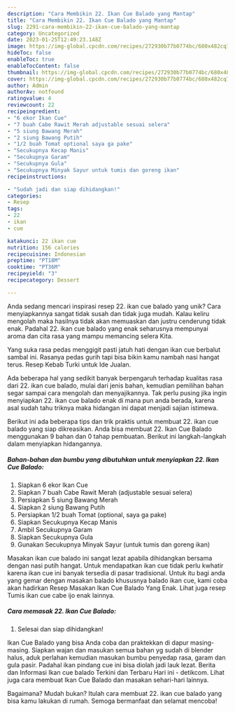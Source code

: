 ```yaml
---
description: "Cara Membikin 22. Ikan Cue Balado yang Mantap"
title: "Cara Membikin 22. Ikan Cue Balado yang Mantap"
slug: 2291-cara-membikin-22-ikan-cue-balado-yang-mantap
category: Uncategorized
date: 2023-01-25T12:49:23.148Z
image: https://img-global.cpcdn.com/recipes/272930b77b0774bc/680x482cq70/22-ikan-cue-balado-foto-resep-utama.jpg
hideToc: false
enableToc: true
enableTocContent: false
thumbnail: https://img-global.cpcdn.com/recipes/272930b77b0774bc/680x482cq70/22-ikan-cue-balado-foto-resep-utama.jpg
cover: https://img-global.cpcdn.com/recipes/272930b77b0774bc/680x482cq70/22-ikan-cue-balado-foto-resep-utama.jpg
author: Admin
authorAv: notfound
ratingvalue: 4
reviewcount: 22
recipeingredient:
- "6 ekor Ikan Cue"
- "7 buah Cabe Rawit Merah adjustable sesuai selera"
- "5 siung Bawang Merah"
- "2 siung Bawang Putih"
- "1/2 buah Tomat optional saya ga pake"
- "Secukupnya Kecap Manis"
- "Secukupnya Garam"
- "Secukupnya Gula"
- "Secukupnya Minyak Sayur untuk tumis dan goreng ikan"
recipeinstructions:

- "Sudah jadi dan siap dihidangkan!"
categories:
- Resep
tags:
- 22
- ikan
- cue

katakunci: 22 ikan cue 
nutrition: 156 calories
recipecuisine: Indonesian
preptime: "PT18M"
cooktime: "PT36M"
recipeyield: "3"
recipecategory: Dessert

---
```





Anda sedang mencari inspirasi resep 22. ikan cue balado yang unik? Cara menyiapkannya sangat tidak susah dan tidak juga mudah. Kalau keliru mengolah maka hasilnya tidak akan memuaskan dan justru cenderung tidak enak. Padahal 22. ikan cue balado yang enak seharusnya mempunyai aroma dan cita rasa yang mampu memancing selera Kita.





Yang suka rasa pedas menggigit pasti jatuh hati dengan ikan cue berbalut sambal ini. Rasanya pedas gurih tapi bisa bikin kamu nambah nasi hangat terus. Resep Kebab Turki untuk Ide Jualan.

Ada beberapa hal yang sedikit banyak berpengaruh terhadap kualitas rasa dari 22. ikan cue balado, mulai dari jenis bahan, kemudian pemilihan bahan segar sampai cara mengolah dan menyajikannya. Tak perlu pusing jika ingin menyiapkan 22. ikan cue balado enak di mana pun anda berada, karena asal sudah tahu triknya maka hidangan ini dapat menjadi sajian istimewa.






Berikut ini ada beberapa tips dan trik praktis untuk membuat 22. ikan cue balado yang siap dikreasikan. Anda bisa membuat 22. Ikan Cue Balado menggunakan 9 bahan dan 0 tahap pembuatan. Berikut ini langkah-langkah dalam menyiapkan hidangannya.

<!--inarticleads1-->

##### Bahan-bahan dan bumbu yang dibutuhkan untuk menyiapkan 22. Ikan Cue Balado:

1. Siapkan 6 ekor Ikan Cue
1. Siapkan 7 buah Cabe Rawit Merah (adjustable sesuai selera)
1. Persiapkan 5 siung Bawang Merah
1. Siapkan 2 siung Bawang Putih
1. Persiapkan 1/2 buah Tomat (optional, saya ga pake)
1. Siapkan Secukupnya Kecap Manis
1. Ambil Secukupnya Garam
1. Siapkan Secukupnya Gula
1. Gunakan Secukupnya Minyak Sayur (untuk tumis dan goreng ikan)


Masakan ikan cue balado ini sangat lezat apabila dihidangkan bersama dengan nasi putih hangat. Untuk mendapatkan ikan cue tidak perlu kwhatir karena ikan cue ini banyak tersedia di pasar tradisional. Untuk itu bagi anda yang gemar dengan masakan balado khususnya balado ikan cue, kami coba akan hadirkan Resep Masakan Ikan Cue Balado Yang Enak. Lihat juga resep Tumis ikan cue cabe ijo enak lainnya. 

<!--inarticleads2-->

##### Cara memasak 22. Ikan Cue Balado:


1. Selesai dan siap dihidangkan!

Ikan Cue Balado yang bisa Anda coba dan praktekkan di dapur masing-masing. Siapkan wajan dan masukan semua bahan yg sudah di blender halus, aduk perlahan kemudian masukan bumbu penyedap rasa, garam dan gula pasir. Padahal ikan pindang cue ini bisa diolah jadi lauk lezat. Berita dan Informasi Ikan cue balado Terkini dan Terbaru Hari ini - detikcom. Lihat juga cara membuat Ikan Cue Balado dan masakan sehari-hari lainnya. 

Bagaimana? Mudah bukan? Itulah cara membuat 22. ikan cue balado yang bisa kamu lakukan di rumah. Semoga bermanfaat dan selamat mencoba!
